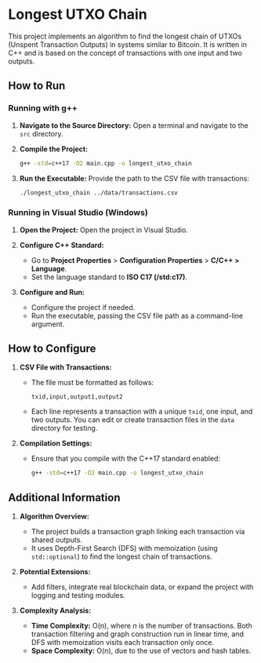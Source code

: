 # Longest UTXO Chain

This project implements an algorithm to find the longest chain of UTXOs (Unspent Transaction Outputs) in systems similar to Bitcoin. It is written in C++ and is based on the concept of transactions with one input and two outputs.

## How to Run

### Running with g++

1. **Navigate to the Source Directory:**
   Open a terminal and navigate to the `src` directory.

2. **Compile the Project:**
   ```bash
   g++ -std=c++17 -O2 main.cpp -o longest_utxo_chain
   ```

3. **Run the Executable:**
   Provide the path to the CSV file with transactions:
   ```bash
   ./longest_utxo_chain ../data/transactions.csv
   ```

### Running in Visual Studio (Windows)

1. **Open the Project:**
   Open the project in Visual Studio.

2. **Configure C++ Standard:**
   - Go to **Project Properties** > **Configuration Properties** > **C/C++ > Language**.
   - Set the language standard to **ISO C17 (/std:c17)**.

3. **Configure and Run:**
   - Configure the project if needed.
   - Run the executable, passing the CSV file path as a command-line argument.

## How to Configure

1. **CSV File with Transactions:**
   - The file must be formatted as follows:
     ```
     txid,input,output1,output2
     ```
   - Each line represents a transaction with a unique `txid`, one input, and two outputs. You can edit or create transaction files in the `data` directory for testing.

2. **Compilation Settings:**
   - Ensure that you compile with the C++17 standard enabled:
     ```bash
     g++ -std=c++17 -O2 main.cpp -o longest_utxo_chain
     ```

## Additional Information

1. **Algorithm Overview:**
   - The project builds a transaction graph linking each transaction via shared outputs.
   - It uses Depth-First Search (DFS) with memoization (using `std::optional`) to find the longest chain of transactions.

2. **Potential Extensions:**
   - Add filters, integrate real blockchain data, or expand the project with logging and testing modules.

3. **Complexity Analysis:**
   - **Time Complexity:** O(n), where *n* is the number of transactions. Both transaction filtering and graph construction run in linear time, and DFS with memoization visits each transaction only once.
   - **Space Complexity:** O(n), due to the use of vectors and hash tables.